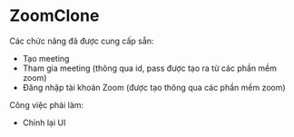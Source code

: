 # ZoomClone

Các chức năng đã được cung cấp sẵn:
  - Tạo meeting
  - Tham gia meeting (thông qua id, pass được tạo ra từ các phần mềm zoom)
  - Đăng nhập tài khoản Zoom (được tạo thông qua các phần mềm zoom)</br>

Công việc phải làm:
  - Chỉnh lại UI
